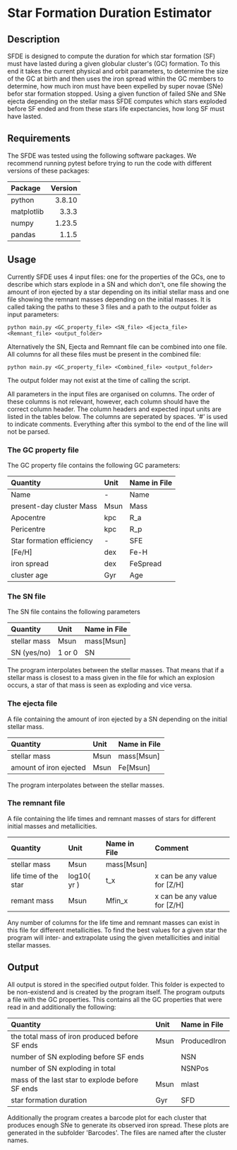# Star Formation Duration Estimator

## Description

SFDE is designed to compute the duration for which star formation (SF) must have lasted during a given globular cluster's (GC) formation.
To this end it takes the current physical and orbit parameters, to determine the size of the GC at birth and then uses the iron spread within the GC members to determine, how much iron must have been expelled by super novae (SNe) befor star formation stopped.
Using a given function of failed SNe and SNe ejecta depending on the stellar mass SFDE computes which stars exploded before SF ended and from these stars life expectancies, how long SF must have lasted.

## Requirements

The SFDE was tested using the following software packages. We recommend running pytest before trying to run the code with different versions of these packages:

| Package    | Version |
| :--------- | ------: |
| python     |  3.8.10 |
| matplotlib |   3.3.3 |
| numpy      |  1.23.5 |
| pandas     |   1.1.5 |

## Usage

Currently SFDE uses 4 input files: one for the properties of the GCs, one to describe which stars explode in a SN and which don't, one file showing the amount of iron ejected by a star depending on its initial stellar mass and one file showing the remnant masses depending on the initial masses.
It is called taking the paths to these 3 files and a path to the output folder as input parameters:

```
python main.py <GC_property_file> <SN_file> <Ejecta_file> <Remnant_file> <output_folder>
```

Alternatively the SN, Ejecta and Remnant file can be combined into one file. All columns for all these files must be present in the combined file:

```
python main.py <GC_property_file> <Combined_file> <output_folder>
```

The output folder may not exist at the time of calling the script.

All parameters in the input files are organised on columns.
The order of these columns is not relevant, however, each column should have the correct column header.
The column headers and expected input units are listed in the tables below.
The columns are seperated by spaces.
'#' is used to indicate comments.
Everything after this symbol to the end of the line will not be parsed.

### The GC property file

The GC property file contains the following GC parameters:

| Quantity                     | Unit | Name in File |
| :--------------------------- | :--- | :----------- |
| Name                         | -    | Name         |
| present-day cluster Mass     | Msun | Mass         |
| Apocentre                    | kpc  | R_a          |
| Pericentre                   | kpc  | R_p          |
| Star formation efficiency    | -    | SFE          |
| [Fe/H]                       | dex  | Fe-H         |
| iron spread                  | dex  | FeSpread     |
| cluster age                  | Gyr  | Age          |

### The SN file

The SN file contains the following parameters

| Quantity     | Unit   | Name in File |
| :----------- | :----- | :----------- |
| stellar mass | Msun   | mass[Msun]   |
| SN (yes/no)  | 1 or 0 | SN           |

The program interpolates between the stellar masses.
That means that if a stellar mass is closest to a mass given in the file for which an explosion occurs, a star of that mass is seen as exploding and vice versa.

### The ejecta file

A file containing the amount of iron ejected by a SN depending on the initial stellar mass.

| Quantity                | Unit | Name in File |
| :---------------------- | :--- | :----------- |
| stellar mass            | Msun | mass[Msun]   |
| amount of iron ejected  | Msun | Fe[Msun]     |

The program interpolates between the stellar masses.

### The remnant file

A file containing the life times and remnant masses of stars for different initial masses and metallicities.

| Quantity                | Unit          | Name in File | Comment                      |
| :---------------------- | :------------ | :----------- | :--------------------------- |
| stellar mass            | Msun          | mass[Msun]   |                              |
| life time of the star   | log10( yr )   | t_x          | x can be any value for [Z/H] |
| remant mass             | Msun          | Mfin_x       | x can be any value for [Z/H] |

Any number of columns for the life time and remnant masses can exist in this file for different metallicities.
To find the best values for a given star the program will inter- and extrapolate using the given metallicities and initial stellar masses.

## Output

All output is stored in the specified output folder.
This folder is expected to be non-existend and is created by the program itself.
The program outputs a file with the GC properties.
This contains all the GC properties that were read in and additionally the following:

| Quantity                                        | Unit | Name in File |
| :---------------------------------------------- | :--- | :----------- |
| the total mass of iron produced before SF ends  | Msun | ProducedIron |
| number of SN exploding before SF ends           |      | NSN          |
| number of SN exploding in total                 |      | NSNPos       |
| mass of the last star to explode before SF ends | Msun | mlast        |
| star formation duration                         | Gyr  | SFD          |

Additionally the program creates a barcode plot for each cluster that produces enough SNe to generate its observed iron spread.
These plots are generated in the subfolder 'Barcodes'.
The files are named after the cluster names.
